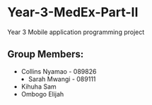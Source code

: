 # Year-3-MedEx-Part-II
Year 3 Mobile application programming project

<h2>Group Members:</h1>

<ul style="margin-left: 8px; margin-right: 8px;">
    <li>Collins Nyamao - 089826</li>
    <li style="margin-left: 16px;">Sarah Mwangi - 089111</li>
    <li>Kihuha Sam</li>
    <li>Ombogo Elijah</li>
</ul>
